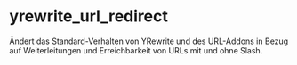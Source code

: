 # yrewrite_url_redirect
Ändert das Standard-Verhalten von YRewrite und des URL-Addons in Bezug auf Weiterleitungen und Erreichbarkeit von URLs mit und ohne Slash.
